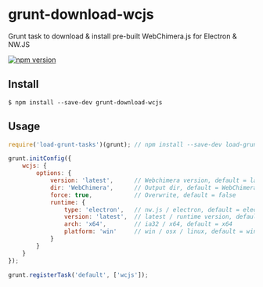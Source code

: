# grunt-download-wcjs
Grunt task to download & install pre-built WebChimera.js for Electron &amp; NW.JS

[![npm version](https://badge.fury.io/js/grunt-download-wcjs.svg)](http://badge.fury.io/js/grunt-download-wcjs)

## Install

```
$ npm install --save-dev grunt-download-wcjs
```


## Usage

```js
require('load-grunt-tasks')(grunt); // npm install --save-dev load-grunt-tasks

grunt.initConfig({
	wcjs: {
        options: {
            version: 'latest',      // Webchimera version, default = latest
            dir: 'WebChimera',      // Output dir, default = WebChimera
            force: true,            // Overwrite, default = false
            runtime: {
                type: 'electron',   // nw.js / electron, default = electron
                version: 'latest',  // latest / runtime version, default = latest
                arch: 'x64',        // ia32 / x64, default = x64
                platform: 'win'     // win / osx / linux, default = win
            }
        }
    }
});

grunt.registerTask('default', ['wcjs']);
```
